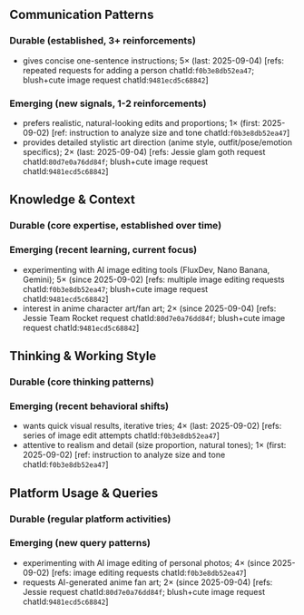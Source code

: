 ## Communication Patterns
### Durable (established, 3+ reinforcements)
- gives concise one-sentence instructions; 5× (last: 2025-09-04) [refs: repeated requests for adding a person chatId:`f0b3e8db52ea47`; blush+cute image request chatId:`9481ecd5c68842`]

### Emerging (new signals, 1-2 reinforcements)
- prefers realistic, natural-looking edits and proportions; 1× (first: 2025-09-02) [ref: instruction to analyze size and tone chatId:`f0b3e8db52ea47`]
- provides detailed stylistic art direction (anime style, outfit/pose/emotion specifics); 2× (last: 2025-09-04) [refs: Jessie glam goth request chatId:`80d7e0a76dd84f`; blush+cute image request chatId:`9481ecd5c68842`]

## Knowledge & Context
### Durable (core expertise, established over time)

### Emerging (recent learning, current focus)
- experimenting with AI image editing tools (FluxDev, Nano Banana, Gemini); 5× (since 2025-09-02) [refs: multiple image editing requests chatId:`f0b3e8db52ea47`; blush+cute image request chatId:`9481ecd5c68842`]
- interest in anime character art/fan art; 2× (since 2025-09-04) [refs: Jessie Team Rocket request chatId:`80d7e0a76dd84f`; blush+cute image request chatId:`9481ecd5c68842`]

## Thinking & Working Style
### Durable (core thinking patterns)

### Emerging (recent behavioral shifts)
- wants quick visual results, iterative tries; 4× (last: 2025-09-02) [refs: series of image edit attempts chatId:`f0b3e8db52ea47`]
- attentive to realism and detail (size proportion, natural tones); 1× (first: 2025-09-02) [ref: instruction to analyze size and tone chatId:`f0b3e8db52ea47`]

## Platform Usage & Queries
### Durable (regular platform activities)

### Emerging (new query patterns)
- experimenting with AI image editing of personal photos; 4× (since 2025-09-02) [refs: image editing requests chatId:`f0b3e8db52ea47`]
- requests AI-generated anime fan art; 2× (since 2025-09-04) [refs: Jessie request chatId:`80d7e0a76dd84f`; blush+cute image request chatId:`9481ecd5c68842`]